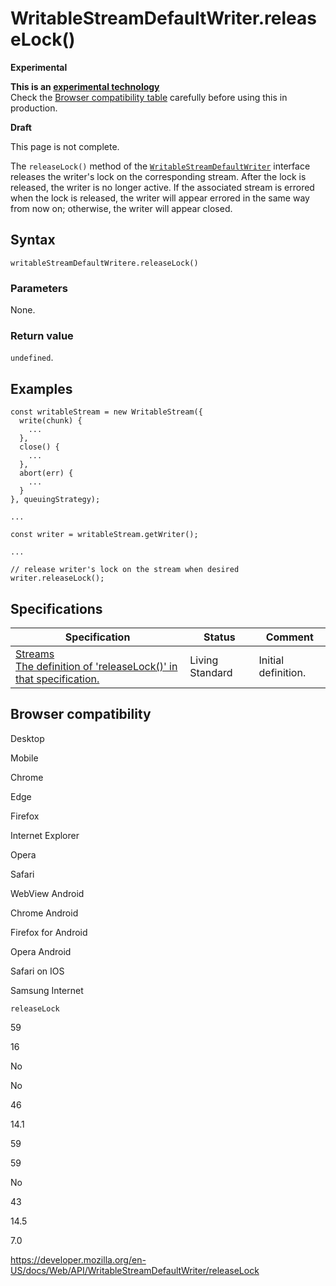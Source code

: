 WritableStreamDefaultWriter.releaseLock()
=========================================

**Experimental**

**This is an [experimental technology](https://developer.mozilla.org/en-US/docs/MDN/Guidelines/Conventions_definitions#experimental)**  
Check the [Browser compatibility table](#browser_compatibility) carefully before using this in production.

**Draft**

This page is not complete.

The `releaseLock()` method of the [`WritableStreamDefaultWriter`](../writablestreamdefaultwriter) interface releases the writer's lock on the corresponding stream. After the lock is released, the writer is no longer active. If the associated stream is errored when the lock is released, the writer will appear errored in the same way from now on; otherwise, the writer will appear closed.

Syntax
------

    writableStreamDefaultWritere.releaseLock()

### Parameters

None.

### Return value

`undefined`.

Examples
--------

    const writableStream = new WritableStream({
      write(chunk) {
        ...
      },
      close() {
        ...
      },
      abort(err) {
        ...
      }
    }, queuingStrategy);

    ...

    const writer = writableStream.getWriter();

    ...

    // release writer's lock on the stream when desired
    writer.releaseLock();

Specifications
--------------

<table><thead><tr class="header"><th>Specification</th><th>Status</th><th>Comment</th></tr></thead><tbody><tr class="odd"><td><a href="https://streams.spec.whatwg.org/#default-reader-release-lock">Streams<br />
<span class="small">The definition of 'releaseLock()' in that specification.</span></a></td><td><span class="spec-living">Living Standard</span></td><td>Initial definition.</td></tr></tbody></table>

Browser compatibility
---------------------

Desktop

Mobile

Chrome

Edge

Firefox

Internet Explorer

Opera

Safari

WebView Android

Chrome Android

Firefox for Android

Opera Android

Safari on IOS

Samsung Internet

`releaseLock`

59

16

No

No

46

14.1

59

59

No

43

14.5

7.0

<a href="https://developer.mozilla.org/en-US/docs/Web/API/WritableStreamDefaultWriter/releaseLock" class="_attribution-link">https://developer.mozilla.org/en-US/docs/Web/API/WritableStreamDefaultWriter/releaseLock</a>
